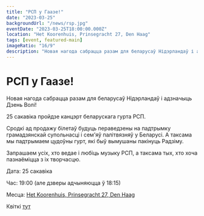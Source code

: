 ```yaml
---
title: "РСП у Гаазе!"
date: "2023-03-25"
backgroundUrl: "/news/rsp.jpg"
eventDate: "2023-03-25T18:00:00.000Z"
location: "Het Koorenhuis, Prinsegracht 27, Den Haag"
tags: [event, featured-main]
imageRatio: "16/9"
description: "Новая нагода сабрацца разам для беларусаў Нідэрландаў і адзначыць Дзень Волі! 25 сакавіка пройдзе канцэрт беларускага гурта РСП."
---
```


# РСП у Гаазе!

Новая нагода сабрацца разам для беларусаў Нідэрландаў і адзначыць Дзень Волі!

25 сакавіка пройдзе канцэрт беларускага гурта РСП.

Сродкі ад продажу білетаў будуць пераведзены на падтрымку грамадзянскай супольнасці і сем'яў палітвязняў у Беларусі.
А таксама мы падтрымаем цудоўны гурт, які быў вымушаны пакінуць Радзіму.

Запрашаем усіх, хто ведае і любіць музыку РСП, а таксама тых, хто хоча пазнаёміцца з іх творчасцю.

Дата: 25 сакавіка

Час: 19:00 (але дзверы адчыняюцца ў 18:15)

Месца: [Het Koorenhuis, Prinsegracht 27, Den Haag](https://goo.gl/maps/hJdLL7w4avxfryfR9)

Квіткі [тут](https://shop.ikbenaanwezig.nl/tickets/event/rsp)
